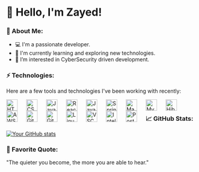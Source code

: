 # 👋 Hello, I'm Zayed!

### 🚀 About Me:

- 💻 I'm a passionate developer.
- 🌱 I'm currently learning and exploring new technologies.
- 🔭 I’m interested in CyberSecurity driven development.
<!-- - 📫 How to reach me: [Your Email] | [Your Website] | [Your LinkedIn]-->

### ⚡ Technologies:

Here are a few tools and technologies I've been working with recently:

<div>
<img align="left" alt="HTML" width="30px" style="padding-right:20px;" src="https://cdn.jsdelivr.net/gh/devicons/devicon/icons/html5/html5-plain.svg" />
<img align="left" alt="CSS" width="30px" style="padding-right:20px;" src="https://cdn.jsdelivr.net/gh/devicons/devicon/icons/css3/css3-plain.svg" />
<img align="left" alt="JavaScript" width="30px" style="padding-right:20px;" src="https://cdn.jsdelivr.net/gh/devicons/devicon/icons/javascript/javascript-plain.svg" />
<img align="left" alt="React" width="30px" style="padding-right:20px;" src="https://cdn.jsdelivr.net/gh/devicons/devicon/icons/react/react-original.svg" />
<img align="left" alt="Java" width="30px" style="padding-right:20px;" src="https://cdn.jsdelivr.net/gh/devicons/devicon/icons/java/java-original.svg"/>
<img align="left" alt="Spring" width="30px" style="padding-right:20px;" src="https://cdn.jsdelivr.net/gh/devicons/devicon/icons/spring/spring-original.svg" />
<img align="left" alt="Maven" width="30px" style="padding-right:20px;" src="https://cdn.jsdelivr.net/gh/devicons/devicon@latest/icons/maven/maven-original.svg" />
<img align="left" alt="MySQL" width="30px" style="padding-right:20px;" src="https://cdn.jsdelivr.net/gh/devicons/devicon@latest/icons/mysql/mysql-original.svg" />
<img align="left" alt="Hibernate" width="30px" style="padding-right:20px;" src="https://cdn.jsdelivr.net/gh/devicons/devicon@latest/icons/hibernate/hibernate-original.svg" />
<img align="left" alt="AWS" width="30px" style="padding-right:20px;" src="https://cdn.jsdelivr.net/gh/devicons/devicon@latest/icons/amazonwebservices/amazonwebservices-original-wordmark.svg" />
<img align="left" alt="Git" width="30px" style="padding-right:20px;" src="https://cdn.jsdelivr.net/gh/devicons/devicon/icons/git/git-original.svg" />
<img align="left" alt="GitHub" width="30px" style="padding-right:20px;" src="https://cdn.jsdelivr.net/gh/devicons/devicon/icons/github/github-original.svg" />
<img align="left" alt="Linux" width="30px" style="padding-right:20px;" src="https://cdn.jsdelivr.net/gh/devicons/devicon/icons/linux/linux-original.svg" />
<img align="left" alt="VSCode" width="30px" style="padding-right:20px;" src="https://cdn.jsdelivr.net/gh/devicons/devicon@latest/icons/vscode/vscode-original.svg" />
<img align="left" alt="Intellj" width="30px" style="padding-right:20px;" src="https://cdn.jsdelivr.net/gh/devicons/devicon@latest/icons/intellij/intellij-original.svg" />          
<img  align="left" alt="Postman" width="30px" style="padding-right:20px;" src="https://cdn.jsdelivr.net/gh/devicons/devicon@latest/icons/postman/postman-original.svg" />
<div>

<br>


### 📈 GitHub Stats:

[![Your GitHub stats](https://github-readme-stats.vercel.app/api?username=shaik-zayed&show_icons=true&theme=gruvbox)](https://github.com/shaik-zayed)

<!-- ### 📫 Connect with Me:
- [LinkedIn](https://www.linkedin.com/in/yourusername)
- [Twitter](https://twitter.com/yourusername)
- [Website](https://www.yourwebsite.com) -->

### 💬 Favorite Quote:

"The quieter you become, the more you are able to hear."
